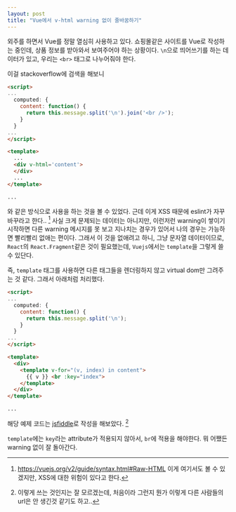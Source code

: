 ```yaml
---
layout: post
title: "Vue에서 v-html warning 없이 줄바꿈하기"
---
```


외주를 하면서 Vue를 정말 열심히 사용하고 있다. 쇼핑몰같은 사이트를 Vue로 작성하는 중인데, 상품 정보를 받아와서 보여주어야 하는 상황이다. `\n`으로 띄어쓰기를 하는 데이터가 있고, 우리는 `<br>` 태그로 나누어줘야 한다.

이걸 stackoverflow에 검색을 해보니

```html
<script>
...
  computed: {
    content: function() {
      return this.message.split('\n').join('<br />');
    }
  }
...
</script>

<template>
  ...
  <div v-html='content'>
  </div>
  ...
</template>

...
```

와 같은 방식으로 사용을 하는 것을 볼 수 있었다. 근데 이게 XSS 때문에 eslint가 자꾸 바꾸라고 한다.. [^vuejs-documentation]
사실 크게 문제되는 데이터는 아니지만, 이런저런 warning이 쌓이기 시작하면 다른 warning 메시지를 못 보고 지나치는 경우가 있어서 나의 경우는 가능하면 빨리빨리 없애는 편이다.
그래서 이 것을 없애려고 하니, 그냥 문자열 데이터이므로, `React`의 `React.Fragment`같은 것이 필요했는데,  `Vuejs`에서는 `template`을 그렇게 쓸 수 있단다.

즉, `template` 태그를 사용하면 다른 태그들을 렌더링하지 않고 virtual dom만 그려주는 것 같다. 그래서 아래처럼 처리했다.

```html
<script>
...
  computed: {
    content: function() {
      return this.message.split('\n');
    }
  }
...
</script>

<template>
  <div>
    <template v-for="(v, index) in content">
      {{ v }} <br :key="index">
    </template>
  </div>
</template>

...
```

해당 예제 코드는 [jsfiddle](https://jsfiddle.net/jeongukjae/mown9gjb/7/)로 작성을 해보았다. [^jsfiddle]

`template`에는 `key`라는 attribute가 적용되지 않아서, `br`에 적용을 해야한다. 뭐 어쨌든 warning 없이 잘 돌아간다.

[^vuejs-documentation]: https://vuejs.org/v2/guide/syntax.html#Raw-HTML 이게 여기서도 볼 수 있겠지만, XSS에 대한 위험이 있다고 한다.
[^jsfiddle]: 이렇게 쓰는 것인지는 잘 모르겠는데, 처음이라 그런지 뭔가 이렇게 다른 사람들의 url은 안 생긴것 같기도 하고..

